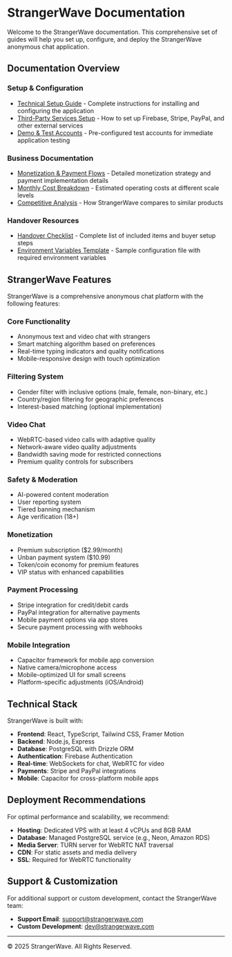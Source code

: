 # StrangerWave Documentation

Welcome to the StrangerWave documentation. This comprehensive set of guides will help you set up, configure, and deploy the StrangerWave anonymous chat application.

## Documentation Overview

### Setup & Configuration
- [Technical Setup Guide](./technical-setup-guide.md) - Complete instructions for installing and configuring the application
- [Third-Party Services Setup](./third-party-services-setup.md) - How to set up Firebase, Stripe, PayPal, and other external services
- [Demo & Test Accounts](./demo-test-accounts.md) - Pre-configured test accounts for immediate application testing

### Business Documentation
- [Monetization & Payment Flows](./monetization-and-payment-flows.md) - Detailed monetization strategy and payment implementation details
- [Monthly Cost Breakdown](./monthly-cost-breakdown.md) - Estimated operating costs at different scale levels
- [Competitive Analysis](./competitive-analysis.md) - How StrangerWave compares to similar products

### Handover Resources
- [Handover Checklist](./handover-checklist.md) - Complete list of included items and buyer setup steps
- [Environment Variables Template](../.env.sample) - Sample configuration file with required environment variables

## StrangerWave Features

StrangerWave is a comprehensive anonymous chat platform with the following features:

### Core Functionality
- Anonymous text and video chat with strangers
- Smart matching algorithm based on preferences
- Real-time typing indicators and quality notifications
- Mobile-responsive design with touch optimization

### Filtering System
- Gender filter with inclusive options (male, female, non-binary, etc.)
- Country/region filtering for geographic preferences
- Interest-based matching (optional implementation)

### Video Chat
- WebRTC-based video calls with adaptive quality
- Network-aware video quality adjustments
- Bandwidth saving mode for restricted connections
- Premium quality controls for subscribers

### Safety & Moderation
- AI-powered content moderation
- User reporting system
- Tiered banning mechanism
- Age verification (18+)

### Monetization
- Premium subscription ($2.99/month)
- Unban payment system ($10.99)
- Token/coin economy for premium features
- VIP status with enhanced capabilities

### Payment Processing
- Stripe integration for credit/debit cards
- PayPal integration for alternative payments
- Mobile payment options via app stores
- Secure payment processing with webhooks

### Mobile Integration
- Capacitor framework for mobile app conversion
- Native camera/microphone access
- Mobile-optimized UI for small screens
- Platform-specific adjustments (iOS/Android)

## Technical Stack

StrangerWave is built with:

- **Frontend**: React, TypeScript, Tailwind CSS, Framer Motion
- **Backend**: Node.js, Express
- **Database**: PostgreSQL with Drizzle ORM
- **Authentication**: Firebase Authentication
- **Real-time**: WebSockets for chat, WebRTC for video
- **Payments**: Stripe and PayPal integrations
- **Mobile**: Capacitor for cross-platform mobile apps

## Deployment Recommendations

For optimal performance and scalability, we recommend:

- **Hosting**: Dedicated VPS with at least 4 vCPUs and 8GB RAM
- **Database**: Managed PostgreSQL service (e.g., Neon, Amazon RDS)
- **Media Server**: TURN server for WebRTC NAT traversal
- **CDN**: For static assets and media delivery
- **SSL**: Required for WebRTC functionality

## Support & Customization

For additional support or custom development, contact the StrangerWave team:

- **Support Email**: support@strangerwave.com
- **Custom Development**: dev@strangerwave.com

---

© 2025 StrangerWave. All Rights Reserved.